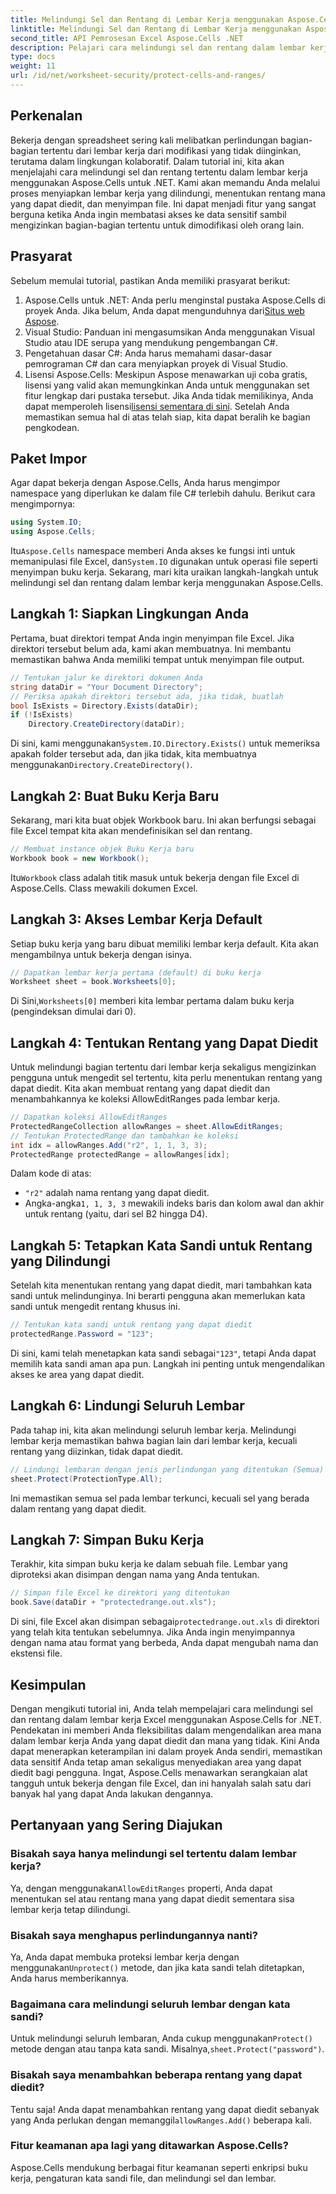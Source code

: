 ```yaml
---
title: Melindungi Sel dan Rentang di Lembar Kerja menggunakan Aspose.Cells
linktitle: Melindungi Sel dan Rentang di Lembar Kerja menggunakan Aspose.Cells
second_title: API Pemrosesan Excel Aspose.Cells .NET
description: Pelajari cara melindungi sel dan rentang dalam lembar kerja Excel menggunakan Aspose.Cells for .NET. Ikuti panduan langkah demi langkah ini untuk mengamankan lembar kerja Anda.
type: docs
weight: 11
url: /id/net/worksheet-security/protect-cells-and-ranges/
---
```

## Perkenalan
Bekerja dengan spreadsheet sering kali melibatkan perlindungan bagian-bagian tertentu dari lembar kerja dari modifikasi yang tidak diinginkan, terutama dalam lingkungan kolaboratif. Dalam tutorial ini, kita akan menjelajahi cara melindungi sel dan rentang tertentu dalam lembar kerja menggunakan Aspose.Cells untuk .NET. Kami akan memandu Anda melalui proses menyiapkan lembar kerja yang dilindungi, menentukan rentang mana yang dapat diedit, dan menyimpan file. Ini dapat menjadi fitur yang sangat berguna ketika Anda ingin membatasi akses ke data sensitif sambil mengizinkan bagian-bagian tertentu untuk dimodifikasi oleh orang lain.
## Prasyarat
Sebelum memulai tutorial, pastikan Anda memiliki prasyarat berikut:
1. Aspose.Cells untuk .NET: Anda perlu menginstal pustaka Aspose.Cells di proyek Anda. Jika belum, Anda dapat mengunduhnya dari[Situs web Aspose](https://releases.aspose.com/cells/net/).
2. Visual Studio: Panduan ini mengasumsikan Anda menggunakan Visual Studio atau IDE serupa yang mendukung pengembangan C#.
3. Pengetahuan dasar C#: Anda harus memahami dasar-dasar pemrograman C# dan cara menyiapkan proyek di Visual Studio.
4.  Lisensi Aspose.Cells: Meskipun Aspose menawarkan uji coba gratis, lisensi yang valid akan memungkinkan Anda untuk menggunakan set fitur lengkap dari pustaka tersebut. Jika Anda tidak memilikinya, Anda dapat memperoleh lisensi[lisensi sementara di sini](https://purchase.aspose.com/temporary-license/).
Setelah Anda memastikan semua hal di atas telah siap, kita dapat beralih ke bagian pengkodean.
## Paket Impor
Agar dapat bekerja dengan Aspose.Cells, Anda harus mengimpor namespace yang diperlukan ke dalam file C# terlebih dahulu. Berikut cara mengimpornya:
```csharp
using System.IO;
using Aspose.Cells;
```
 Itu`Aspose.Cells` namespace memberi Anda akses ke fungsi inti untuk memanipulasi file Excel, dan`System.IO` digunakan untuk operasi file seperti menyimpan buku kerja.
Sekarang, mari kita uraikan langkah-langkah untuk melindungi sel dan rentang dalam lembar kerja menggunakan Aspose.Cells.
## Langkah 1: Siapkan Lingkungan Anda
Pertama, buat direktori tempat Anda ingin menyimpan file Excel. Jika direktori tersebut belum ada, kami akan membuatnya. Ini membantu memastikan bahwa Anda memiliki tempat untuk menyimpan file output.
```csharp
// Tentukan jalur ke direktori dokumen Anda
string dataDir = "Your Document Directory";
// Periksa apakah direktori tersebut ada, jika tidak, buatlah
bool IsExists = Directory.Exists(dataDir);
if (!IsExists)
    Directory.CreateDirectory(dataDir);
```
 Di sini, kami menggunakan`System.IO.Directory.Exists()` untuk memeriksa apakah folder tersebut ada, dan jika tidak, kita membuatnya menggunakan`Directory.CreateDirectory()`.
## Langkah 2: Buat Buku Kerja Baru
Sekarang, mari kita buat objek Workbook baru. Ini akan berfungsi sebagai file Excel tempat kita akan mendefinisikan sel dan rentang.
```csharp
// Membuat instance objek Buku Kerja baru
Workbook book = new Workbook();
```
 Itu`Workbook` class adalah titik masuk untuk bekerja dengan file Excel di Aspose.Cells. Class mewakili dokumen Excel.
## Langkah 3: Akses Lembar Kerja Default
Setiap buku kerja yang baru dibuat memiliki lembar kerja default. Kita akan mengambilnya untuk bekerja dengan isinya.
```csharp
// Dapatkan lembar kerja pertama (default) di buku kerja
Worksheet sheet = book.Worksheets[0];
```
 Di Sini,`Worksheets[0]` memberi kita lembar pertama dalam buku kerja (pengindeksan dimulai dari 0).
## Langkah 4: Tentukan Rentang yang Dapat Diedit
Untuk melindungi bagian tertentu dari lembar kerja sekaligus mengizinkan pengguna untuk mengedit sel tertentu, kita perlu menentukan rentang yang dapat diedit. Kita akan membuat rentang yang dapat diedit dan menambahkannya ke koleksi AllowEditRanges pada lembar kerja.
```csharp
// Dapatkan koleksi AllowEditRanges
ProtectedRangeCollection allowRanges = sheet.AllowEditRanges;
// Tentukan ProtectedRange dan tambahkan ke koleksi
int idx = allowRanges.Add("r2", 1, 1, 3, 3);
ProtectedRange protectedRange = allowRanges[idx];
```
Dalam kode di atas:
- `"r2"` adalah nama rentang yang dapat diedit.
-  Angka-angka`1, 1, 3, 3` mewakili indeks baris dan kolom awal dan akhir untuk rentang (yaitu, dari sel B2 hingga D4).
## Langkah 5: Tetapkan Kata Sandi untuk Rentang yang Dilindungi
Setelah kita menentukan rentang yang dapat diedit, mari tambahkan kata sandi untuk melindunginya. Ini berarti pengguna akan memerlukan kata sandi untuk mengedit rentang khusus ini.
```csharp
// Tentukan kata sandi untuk rentang yang dapat diedit
protectedRange.Password = "123";
```
 Di sini, kami telah menetapkan kata sandi sebagai`"123"`, tetapi Anda dapat memilih kata sandi aman apa pun. Langkah ini penting untuk mengendalikan akses ke area yang dapat diedit.
## Langkah 6: Lindungi Seluruh Lembar
Pada tahap ini, kita akan melindungi seluruh lembar kerja. Melindungi lembar kerja memastikan bahwa bagian lain dari lembar kerja, kecuali rentang yang diizinkan, tidak dapat diedit.
```csharp
// Lindungi lembaran dengan jenis perlindungan yang ditentukan (Semua)
sheet.Protect(ProtectionType.All);
```
Ini memastikan semua sel pada lembar terkunci, kecuali sel yang berada dalam rentang yang dapat diedit.
## Langkah 7: Simpan Buku Kerja
Terakhir, kita simpan buku kerja ke dalam sebuah file. Lembar yang diproteksi akan disimpan dengan nama yang Anda tentukan.
```csharp
// Simpan file Excel ke direktori yang ditentukan
book.Save(dataDir + "protectedrange.out.xls");
```
 Di sini, file Excel akan disimpan sebagai`protectedrange.out.xls` di direktori yang telah kita tentukan sebelumnya. Jika Anda ingin menyimpannya dengan nama atau format yang berbeda, Anda dapat mengubah nama dan ekstensi file.
## Kesimpulan
Dengan mengikuti tutorial ini, Anda telah mempelajari cara melindungi sel dan rentang dalam lembar kerja Excel menggunakan Aspose.Cells for .NET. Pendekatan ini memberi Anda fleksibilitas dalam mengendalikan area mana dalam lembar kerja Anda yang dapat diedit dan mana yang tidak. Kini Anda dapat menerapkan keterampilan ini dalam proyek Anda sendiri, memastikan data sensitif Anda tetap aman sekaligus menyediakan area yang dapat diedit bagi pengguna.
Ingat, Aspose.Cells menawarkan serangkaian alat tangguh untuk bekerja dengan file Excel, dan ini hanyalah salah satu dari banyak hal yang dapat Anda lakukan dengannya. 
## Pertanyaan yang Sering Diajukan
### Bisakah saya hanya melindungi sel tertentu dalam lembar kerja?
 Ya, dengan menggunakan`AllowEditRanges` properti, Anda dapat menentukan sel atau rentang mana yang dapat diedit sementara sisa lembar kerja tetap dilindungi.
### Bisakah saya menghapus perlindungannya nanti?
 Ya, Anda dapat membuka proteksi lembar kerja dengan menggunakan`Unprotect()` metode, dan jika kata sandi telah ditetapkan, Anda harus memberikannya.
### Bagaimana cara melindungi seluruh lembar dengan kata sandi?
 Untuk melindungi seluruh lembaran, Anda cukup menggunakan`Protect()` metode dengan atau tanpa kata sandi. Misalnya,`sheet.Protect("password")`.
### Bisakah saya menambahkan beberapa rentang yang dapat diedit?
 Tentu saja! Anda dapat menambahkan rentang yang dapat diedit sebanyak yang Anda perlukan dengan memanggil`allowRanges.Add()` beberapa kali.
### Fitur keamanan apa lagi yang ditawarkan Aspose.Cells?
Aspose.Cells mendukung berbagai fitur keamanan seperti enkripsi buku kerja, pengaturan kata sandi file, dan melindungi sel dan lembar.